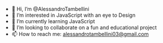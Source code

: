 - 👋 Hi, I’m @AlessandroTambellini
- 👀 I’m interested in JavaScript with an eye to Design
- 🌱 I’m currently learning JavaScript
- 💞️ I’m looking to collaborate on a fun and educational project
- 📫 How to reach me: alessandrotambellini03@gmail.com

<!---
AlessandroTambellini/AlessandroTambellini is a ✨ special ✨ repository because its `README.md` (this file) appears on your GitHub profile.
You can click the Preview link to take a look at your changes.
--->

